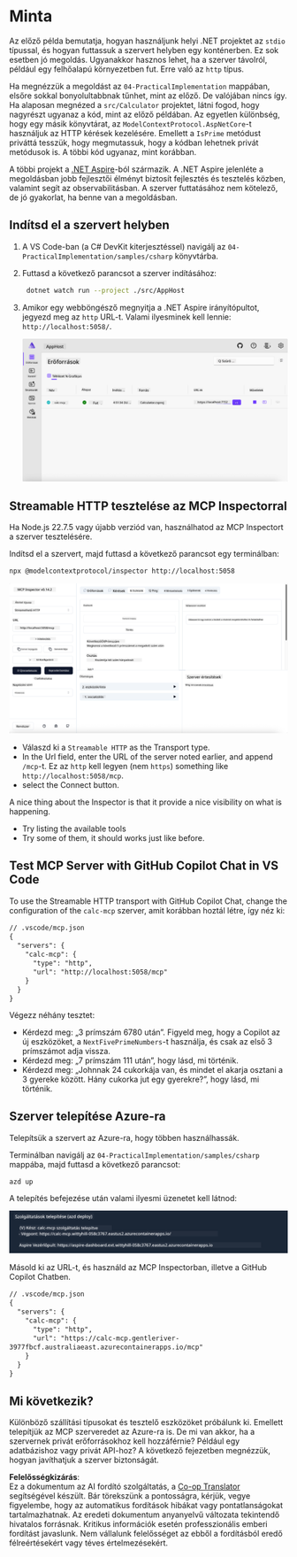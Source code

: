 <!--
CO_OP_TRANSLATOR_METADATA:
{
  "original_hash": "0bc7bd48f55f1565f1d95ccb2c16f728",
  "translation_date": "2025-06-18T07:52:43+00:00",
  "source_file": "04-PracticalImplementation/samples/csharp/README.md",
  "language_code": "hu"
}
-->
# Minta

Az előző példa bemutatja, hogyan használjunk helyi .NET projektet az `stdio` típussal, és hogyan futtassuk a szervert helyben egy konténerben. Ez sok esetben jó megoldás. Ugyanakkor hasznos lehet, ha a szerver távolról, például egy felhőalapú környezetben fut. Erre való az `http` típus.

Ha megnézzük a megoldást az `04-PracticalImplementation` mappában, elsőre sokkal bonyolultabbnak tűnhet, mint az előző. De valójában nincs így. Ha alaposan megnézed a `src/Calculator` projektet, látni fogod, hogy nagyrészt ugyanaz a kód, mint az előző példában. Az egyetlen különbség, hogy egy másik könyvtárat, az `ModelContextProtocol.AspNetCore`-t használjuk az HTTP kérések kezelésére. Emellett a `IsPrime` metódust priváttá tesszük, hogy megmutassuk, hogy a kódban lehetnek privát metódusok is. A többi kód ugyanaz, mint korábban.

A többi projekt a [.NET Aspire](https://learn.microsoft.com/dotnet/aspire/get-started/aspire-overview)-ból származik. A .NET Aspire jelenléte a megoldásban jobb fejlesztői élményt biztosít fejlesztés és tesztelés közben, valamint segít az observabilitásban. A szerver futtatásához nem kötelező, de jó gyakorlat, ha benne van a megoldásban.

## Indítsd el a szervert helyben

1. A VS Code-ban (a C# DevKit kiterjesztéssel) navigálj az `04-PracticalImplementation/samples/csharp` könyvtárba.
1. Futtasd a következő parancsot a szerver indításához:

   ```bash
    dotnet watch run --project ./src/AppHost
   ```

1. Amikor egy webböngésző megnyitja a .NET Aspire irányítópultot, jegyezd meg az `http` URL-t. Valami ilyesminek kell lennie: `http://localhost:5058/`.

   ![.NET Aspire Irányítópult](../../../../../translated_images/dotnet-aspire-dashboard.0a7095710e9301e90df2efd867e1b675b3b9bc2ccd7feb1ebddc0751522bc37c.hu.png)

## Streamable HTTP tesztelése az MCP Inspectorral

Ha Node.js 22.7.5 vagy újabb verziód van, használhatod az MCP Inspectort a szerver tesztelésére.

Indítsd el a szervert, majd futtasd a következő parancsot egy terminálban:

```bash
npx @modelcontextprotocol/inspector http://localhost:5058
```

![MCP Inspector](../../../../../translated_images/mcp-inspector.c223422b9b494fb4a518a3b3911b3e708e6a5715069470f9163ee2ee8d5f1ba9.hu.png)

- Válaszd ki a `Streamable HTTP` as the Transport type.
- In the Url field, enter the URL of the server noted earlier, and append `/mcp`-t. Ez az `http` kell legyen (nem `https`) something like `http://localhost:5058/mcp`.
- select the Connect button.

A nice thing about the Inspector is that it provide a nice visibility on what is happening.

- Try listing the available tools
- Try some of them, it should works just like before.

## Test MCP Server with GitHub Copilot Chat in VS Code

To use the Streamable HTTP transport with GitHub Copilot Chat, change the configuration of the `calc-mcp` szerver, amit korábban hoztál létre, így néz ki:

```jsonc
// .vscode/mcp.json
{
  "servers": {
    "calc-mcp": {
      "type": "http",
      "url": "http://localhost:5058/mcp"
    }
  }
}
```

Végezz néhány tesztet:

- Kérdezd meg: „3 prímszám 6780 után”. Figyeld meg, hogy a Copilot az új eszközöket, a `NextFivePrimeNumbers`-t használja, és csak az első 3 prímszámot adja vissza.
- Kérdezd meg: „7 prímszám 111 után”, hogy lásd, mi történik.
- Kérdezd meg: „Johnnak 24 cukorkája van, és mindet el akarja osztani a 3 gyereke között. Hány cukorka jut egy gyerekre?”, hogy lásd, mi történik.

## Szerver telepítése Azure-ra

Telepítsük a szervert az Azure-ra, hogy többen használhassák.

Terminálban navigálj az `04-PracticalImplementation/samples/csharp` mappába, majd futtasd a következő parancsot:

```bash
azd up
```

A telepítés befejezése után valami ilyesmi üzenetet kell látnod:

![Azd telepítés sikeres](../../../../../translated_images/azd-deployment-success.bd42940493f1b834a5ce6251a6f88966546009b350df59d0cc4a8caabe94a4f1.hu.png)

Másold ki az URL-t, és használd az MCP Inspectorban, illetve a GitHub Copilot Chatben.

```jsonc
// .vscode/mcp.json
{
  "servers": {
    "calc-mcp": {
      "type": "http",
      "url": "https://calc-mcp.gentleriver-3977fbcf.australiaeast.azurecontainerapps.io/mcp"
    }
  }
}
```

## Mi következik?

Különböző szállítási típusokat és tesztelő eszközöket próbálunk ki. Emellett telepítjük az MCP szerveredet az Azure-ra is. De mi van akkor, ha a szervernek privát erőforrásokhoz kell hozzáférnie? Például egy adatbázishoz vagy privát API-hoz? A következő fejezetben megnézzük, hogyan javíthatjuk a szerver biztonságát.

**Felelősségkizárás**:  
Ez a dokumentum az AI fordító szolgáltatás, a [Co-op Translator](https://github.com/Azure/co-op-translator) segítségével készült. Bár törekszünk a pontosságra, kérjük, vegye figyelembe, hogy az automatikus fordítások hibákat vagy pontatlanságokat tartalmazhatnak. Az eredeti dokumentum anyanyelvű változata tekintendő hivatalos forrásnak. Kritikus információk esetén professzionális emberi fordítást javaslunk. Nem vállalunk felelősséget az ebből a fordításból eredő félreértésekért vagy téves értelmezésekért.